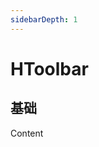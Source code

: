 ```yaml
---
sidebarDepth: 1
---
```


# HToolbar

## 基础

<div style="background-color:var(--color-background-3);display:inline-block;width:200px">
<HToolbar>Content</HToolbar>
</div>

<script setup>
import HToolbar from '../src/components/HToolbar.vue'
</script>
